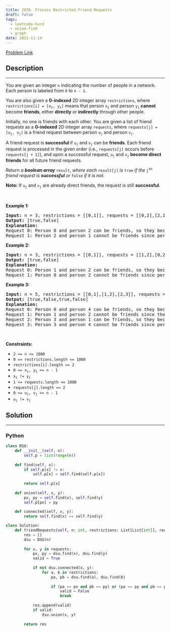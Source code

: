 ```yaml
---
title: 2076. Process Restricted Friend Requests
draft: false
tags: 
  - leetcode-hard
  - union-find
  - graph
date: 2021-11-14
---
```


[Problem Link](https://leetcode.com/problems/process-restricted-friend-requests/)

## Description

---
<p>You are given an integer <code>n</code> indicating the number of people in a network. Each person is labeled from <code>0</code> to <code>n - 1</code>.</p>

<p>You are also given a <strong>0-indexed</strong> 2D integer array <code>restrictions</code>, where <code>restrictions[i] = [x<sub>i</sub>, y<sub>i</sub>]</code> means that person <code>x<sub>i</sub></code> and person <code>y<sub>i</sub></code> <strong>cannot </strong>become <strong>friends</strong>,<strong> </strong>either <strong>directly</strong> or <strong>indirectly</strong> through other people.</p>

<p>Initially, no one is friends with each other. You are given a list of friend requests as a <strong>0-indexed</strong> 2D integer array <code>requests</code>, where <code>requests[j] = [u<sub>j</sub>, v<sub>j</sub>]</code> is a friend request between person <code>u<sub>j</sub></code> and person <code>v<sub>j</sub></code>.</p>

<p>A friend request is <strong>successful </strong>if <code>u<sub>j</sub></code> and <code>v<sub>j</sub></code> can be <strong>friends</strong>. Each friend request is processed in the given order (i.e., <code>requests[j]</code> occurs before <code>requests[j + 1]</code>), and upon a successful request, <code>u<sub>j</sub></code> and <code>v<sub>j</sub></code> <strong>become direct friends</strong> for all future friend requests.</p>

<p>Return <em>a <strong>boolean array</strong> </em><code>result</code>,<em> where each </em><code>result[j]</code><em> is </em><code>true</code><em> if the </em><code>j<sup>th</sup></code><em> friend request is <strong>successful</strong> or </em><code>false</code><em> if it is not</em>.</p>

<p><strong>Note:</strong> If <code>u<sub>j</sub></code> and <code>v<sub>j</sub></code> are already direct friends, the request is still <strong>successful</strong>.</p>

<p>&nbsp;</p>
<p><strong class="example">Example 1:</strong></p>

<pre>
<strong>Input:</strong> n = 3, restrictions = [[0,1]], requests = [[0,2],[2,1]]
<strong>Output:</strong> [true,false]
<strong>Explanation:
</strong>Request 0: Person 0 and person 2 can be friends, so they become direct friends. 
Request 1: Person 2 and person 1 cannot be friends since person 0 and person 1 would be indirect friends (1--2--0).
</pre>

<p><strong class="example">Example 2:</strong></p>

<pre>
<strong>Input:</strong> n = 3, restrictions = [[0,1]], requests = [[1,2],[0,2]]
<strong>Output:</strong> [true,false]
<strong>Explanation:
</strong>Request 0: Person 1 and person 2 can be friends, so they become direct friends.
Request 1: Person 0 and person 2 cannot be friends since person 0 and person 1 would be indirect friends (0--2--1).
</pre>

<p><strong class="example">Example 3:</strong></p>

<pre>
<strong>Input:</strong> n = 5, restrictions = [[0,1],[1,2],[2,3]], requests = [[0,4],[1,2],[3,1],[3,4]]
<strong>Output:</strong> [true,false,true,false]
<strong>Explanation:
</strong>Request 0: Person 0 and person 4 can be friends, so they become direct friends.
Request 1: Person 1 and person 2 cannot be friends since they are directly restricted.
Request 2: Person 3 and person 1 can be friends, so they become direct friends.
Request 3: Person 3 and person 4 cannot be friends since person 0 and person 1 would be indirect friends (0--4--3--1).
</pre>

<p>&nbsp;</p>
<p><strong>Constraints:</strong></p>

<ul>
	<li><code>2 &lt;= n &lt;= 1000</code></li>
	<li><code>0 &lt;= restrictions.length &lt;= 1000</code></li>
	<li><code>restrictions[i].length == 2</code></li>
	<li><code>0 &lt;= x<sub>i</sub>, y<sub>i</sub> &lt;= n - 1</code></li>
	<li><code>x<sub>i</sub> != y<sub>i</sub></code></li>
	<li><code>1 &lt;= requests.length &lt;= 1000</code></li>
	<li><code>requests[j].length == 2</code></li>
	<li><code>0 &lt;= u<sub>j</sub>, v<sub>j</sub> &lt;= n - 1</code></li>
	<li><code>u<sub>j</sub> != v<sub>j</sub></code></li>
</ul>


## Solution

---
### Python
``` py title='process-restricted-friend-requests'
class DSU:
    def __init__(self, n):
        self.p = list(range(n))
    
    def find(self, x):
        if self.p[x] != x:
            self.p[x] = self.find(self.p[x])
        
        return self.p[x]
    
    def union(self, x, y):
        px, py = self.find(x), self.find(y)
        self.p[px] = py
    
    def connected(self, x, y):
        return self.find(x) == self.find(y)

class Solution:
    def friendRequests(self, n: int, restrictions: List[List[int]], requests: List[List[int]]) -> List[bool]:
        res = []
        dsu = DSU(n)
        
        for x, y in requests:
            px, py = dsu.find(x), dsu.find(y)
            valid = True
            
            if not dsu.connected(x, y):
                for a, b in restrictions:
                    pa, pb = dsu.find(a), dsu.find(b)
                    
                    if (pa == px and pb == py) or (pa == py and pb == px):
                        valid = False
                        break
                        
            res.append(valid)
            if valid:
                dsu.union(x, y)
        
        return res
```

